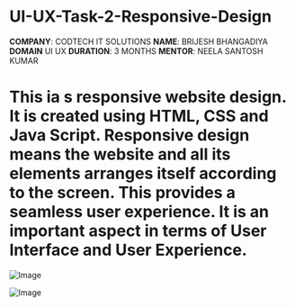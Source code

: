 # UI-UX-Task-2-Responsive-Design
**COMPANY**: CODTECH IT SOLUTIONS
**NAME**: BRIJESH BHANGADIYA
**DOMAIN** UI UX 
**DURATION**: 3 MONTHS
**MENTOR**: NEELA SANTOSH KUMAR
# This ia s responsive website design. It is created using HTML, CSS and Java Script. Responsive design means the website and all its elements arranges itself according to the screen. This provides a seamless user experience. It is an important aspect in terms of User Interface and User Experience.

![Image](https://github.com/user-attachments/assets/6b4114cb-8aaf-4624-ba08-cac19a4fc8a2)

![Image](https://github.com/user-attachments/assets/281759a6-1bdd-4e5c-9015-b92b7451e0ba)
